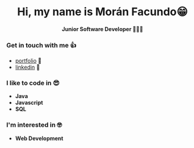 <h1 align="center">Hi, my name is Morán Facundo😁</h1>
<h4 align="center">Junior Software Developer 🧑🏾‍💻</h4>

### Get in touch with me 👍
*  [portfolio](https://morandev.github.io/portfolio-page/) 📌
*  [linkedin](https://www.linkedin.com/in/facumoransi/) 📌

### I like to code in 😎
*  **Java**
*  **Javascript**
*  **SQL**

### I'm interested in 🤓
* **Web Development**

